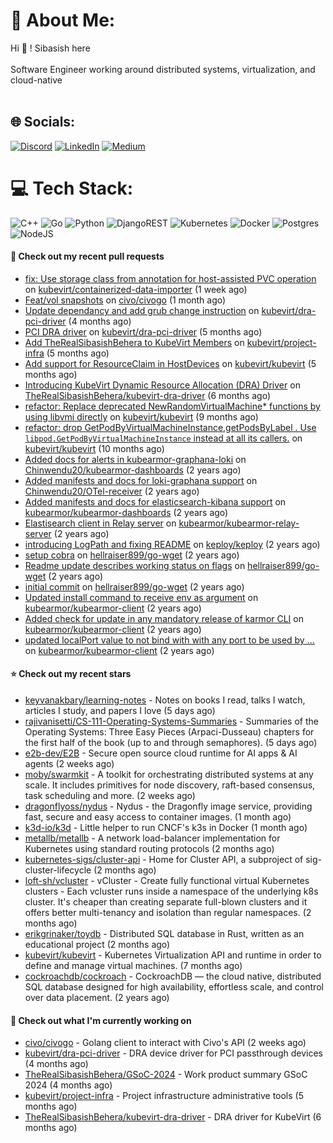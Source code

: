 # 💫 About Me:
Hi 👋 ! Sibasish here <br><br> Software Engineer working around distributed systems, virtualization, and cloud-native <br><br>

## 🌐 Socials:
[![Discord](https://img.shields.io/badge/Discord-%237289DA.svg?logo=discord&logoColor=white)](htttps://discord.gg/FangedHamster#6966) [![LinkedIn](https://img.shields.io/badge/LinkedIn-%230077B5.svg?logo=linkedin&logoColor=white)](https://linkedin.com/in/sibasish-behera-b33532224) [![Medium](https://img.shields.io/badge/Medium-12100E?logo=medium&logoColor=white)](https://medium.com/@@beherasibasishkkc) 

# 💻 Tech Stack:
![C++](https://img.shields.io/badge/c++-%2300599C.svg?style=for-the-badge&logo=c%2B%2B&logoColor=white) ![Go](https://img.shields.io/badge/go-%2300ADD8.svg?style=for-the-badge&logo=go&logoColor=white) ![Python](https://img.shields.io/badge/python-3670A0?style=for-the-badge&logo=python&logoColor=ffdd54) ![DjangoREST](https://img.shields.io/badge/DJANGO-REST-ff1709?style=for-the-badge&logo=django&logoColor=white&color=ff1709&labelColor=gray) ![Kubernetes](https://img.shields.io/badge/kubernetes-%23326ce5.svg?style=for-the-badge&logo=kubernetes&logoColor=white) ![Docker](https://img.shields.io/badge/docker-%230db7ed.svg?style=for-the-badge&logo=docker&logoColor=white) ![Postgres](https://img.shields.io/badge/postgres-%23316192.svg?style=for-the-badge&logo=postgresql&logoColor=white) ![NodeJS](https://img.shields.io/badge/node.js-6DA55F?style=for-the-badge&logo=node.js&logoColor=white) 


#### 🔨 Check out my recent pull requests

- [fix: Use storage class from annotation for host-assisted PVC operation](https://github.com/kubevirt/containerized-data-importer/pull/3585) on [kubevirt/containerized-data-importer](https://github.com/kubevirt/containerized-data-importer) (1 week ago)
- [Feat/vol snapshots](https://github.com/civo/civogo/pull/226) on [civo/civogo](https://github.com/civo/civogo) (1 month ago)
- [Update dependancy and add grub change instruction](https://github.com/kubevirt/dra-pci-driver/pull/5) on [kubevirt/dra-pci-driver](https://github.com/kubevirt/dra-pci-driver) (4 months ago)
- [PCI DRA driver](https://github.com/kubevirt/dra-pci-driver/pull/1) on [kubevirt/dra-pci-driver](https://github.com/kubevirt/dra-pci-driver) (5 months ago)
- [Add TheRealSibasishBehera to KubeVirt Members](https://github.com/kubevirt/project-infra/pull/3578) on [kubevirt/project-infra](https://github.com/kubevirt/project-infra) (5 months ago)
- [Add support for ResourceClaim in  HostDevices](https://github.com/kubevirt/kubevirt/pull/12533) on [kubevirt/kubevirt](https://github.com/kubevirt/kubevirt) (5 months ago)
- [Introducing KubeVirt Dynamic Resource Allocation (DRA) Driver](https://github.com/TheRealSibasishBehera/kubevirt-dra-driver/pull/1) on [TheRealSibasishBehera/kubevirt-dra-driver](https://github.com/TheRealSibasishBehera/kubevirt-dra-driver) (6 months ago)
- [refactor: Replace deprecated NewRandomVirtualMachine* functions by using libvmi directly](https://github.com/kubevirt/kubevirt/pull/11621) on [kubevirt/kubevirt](https://github.com/kubevirt/kubevirt) (9 months ago)
- [ refactor: drop GetPodByVirtualMachineInstance,getPodsByLabel . Use `libpod.GetPodByVirtualMachineInstance` instead at all its callers.](https://github.com/kubevirt/kubevirt/pull/11474) on [kubevirt/kubevirt](https://github.com/kubevirt/kubevirt) (10 months ago)
- [Added docs for alerts in kubearmor-graphana-loki](https://github.com/Chinwendu20/kubearmor-dashboards/pull/1) on [Chinwendu20/kubearmor-dashboards](https://github.com/Chinwendu20/kubearmor-dashboards) (2 years ago)
- [Added manifests and docs for loki-graphana support](https://github.com/Chinwendu20/OTel-receiver/pull/1) on [Chinwendu20/OTel-receiver](https://github.com/Chinwendu20/OTel-receiver) (2 years ago)
- [Added manifests and docs for elasticsearch-kibana support](https://github.com/kubearmor/kubearmor-dashboards/pull/1) on [kubearmor/kubearmor-dashboards](https://github.com/kubearmor/kubearmor-dashboards) (2 years ago)
- [Elastisearch client in Relay server](https://github.com/kubearmor/kubearmor-relay-server/pull/31) on [kubearmor/kubearmor-relay-server](https://github.com/kubearmor/kubearmor-relay-server) (2 years ago)
- [introducing LogPath and fixing README](https://github.com/keploy/keploy/pull/455) on [keploy/keploy](https://github.com/keploy/keploy) (2 years ago)
- [setup cobra](https://github.com/hellraiser899/go-wget/pull/4) on [hellraiser899/go-wget](https://github.com/hellraiser899/go-wget) (2 years ago)
- [Readme update describes working status on flags](https://github.com/hellraiser899/go-wget/pull/3) on [hellraiser899/go-wget](https://github.com/hellraiser899/go-wget) (2 years ago)
- [initial commit](https://github.com/hellraiser899/go-wget/pull/1) on [hellraiser899/go-wget](https://github.com/hellraiser899/go-wget) (2 years ago)
- [Updated install command to receive env as argument](https://github.com/kubearmor/kubearmor-client/pull/265) on [kubearmor/kubearmor-client](https://github.com/kubearmor/kubearmor-client) (2 years ago)
- [Added check for update in any mandatory release of karmor CLI](https://github.com/kubearmor/kubearmor-client/pull/251) on [kubearmor/kubearmor-client](https://github.com/kubearmor/kubearmor-client) (2 years ago)
- [updated localPort value to not bind with with any port to be used by …](https://github.com/kubearmor/kubearmor-client/pull/247) on [kubearmor/kubearmor-client](https://github.com/kubearmor/kubearmor-client) (2 years ago)

#### ⭐ Check out my recent stars

- [keyvanakbary/learning-notes](https://github.com/keyvanakbary/learning-notes) - Notes on books I read, talks I watch, articles I study, and papers I love (5 days ago)
- [rajivanisetti/CS-111-Operating-Systems-Summaries](https://github.com/rajivanisetti/CS-111-Operating-Systems-Summaries) - Summaries of the Operating Systems: Three Easy Pieces (Arpaci-Dusseau) chapters for the first half of the book (up to and through semaphores). (5 days ago)
- [e2b-dev/E2B](https://github.com/e2b-dev/E2B) - Secure open source cloud runtime for AI apps &amp; AI agents (2 weeks ago)
- [moby/swarmkit](https://github.com/moby/swarmkit) - A toolkit for orchestrating distributed systems at any scale. It includes primitives for node discovery, raft-based consensus, task scheduling and more. (2 weeks ago)
- [dragonflyoss/nydus](https://github.com/dragonflyoss/nydus) - Nydus - the Dragonfly image service, providing fast, secure and easy access to container images. (1 month ago)
- [k3d-io/k3d](https://github.com/k3d-io/k3d) - Little helper to run CNCF&#39;s k3s in Docker (1 month ago)
- [metallb/metallb](https://github.com/metallb/metallb) - A network load-balancer implementation for Kubernetes using standard routing protocols (2 months ago)
- [kubernetes-sigs/cluster-api](https://github.com/kubernetes-sigs/cluster-api) - Home for Cluster API, a subproject of sig-cluster-lifecycle (2 months ago)
- [loft-sh/vcluster](https://github.com/loft-sh/vcluster) - vCluster - Create fully functional virtual Kubernetes clusters - Each vcluster runs inside a namespace of the underlying k8s cluster. It&#39;s cheaper than creating separate full-blown clusters and it offers better multi-tenancy and isolation than regular namespaces. (2 months ago)
- [erikgrinaker/toydb](https://github.com/erikgrinaker/toydb) - Distributed SQL database in Rust, written as an educational project (2 months ago)
- [kubevirt/kubevirt](https://github.com/kubevirt/kubevirt) - Kubernetes Virtualization API and runtime in order to define and manage virtual machines. (7 months ago)
- [cockroachdb/cockroach](https://github.com/cockroachdb/cockroach) - CockroachDB — the cloud native, distributed SQL database designed for high availability, effortless scale, and control over data placement. (2 years ago)

#### 👷 Check out what I'm currently working on

- [civo/civogo](https://github.com/civo/civogo) - Golang client to interact with Civo&#39;s API (2 weeks ago)
- [kubevirt/dra-pci-driver](https://github.com/kubevirt/dra-pci-driver) - DRA device driver for PCI passthrough devices (4 months ago)
- [TheRealSibasishBehera/GSoC-2024](https://github.com/TheRealSibasishBehera/GSoC-2024) - Work product summary GSoC 2024 (4 months ago)
- [kubevirt/project-infra](https://github.com/kubevirt/project-infra) - Project infrastructure administrative tools (5 months ago)
- [TheRealSibasishBehera/kubevirt-dra-driver](https://github.com/TheRealSibasishBehera/kubevirt-dra-driver) - DRA driver for KubeVirt  (6 months ago)

